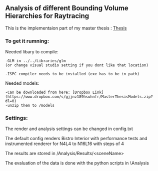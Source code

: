 ## Analysis of different Bounding Volume Hierarchies for Raytracing

This is the implementaion part of my master thesis : [Thesis](http://share.splamy.de/hengo/20/03/AndreasLeitnerThesis.pdf)

### To get it rumning:

Needed libary to compile:

	-GLM in ../../Libraries/glm
	(or change visual studio setting if you dont like that location)
	
	-ISPC compiler needs to be installed (exe has to be in path)

Needed models:

	-Can be downloaded from here: [Dropbox Link](https://www.dropbox.com/s/gjjnz189hsuhnfr/MasterThesisModels.zip?dl=0)
	-unzip them to /models

### Settings:

The render and analysis settings can be changed in config.txt

The default config renders Bistro Interior with performance tests and instrumented renderer for N4L4 to N16L16 with steps of 4

The results are stored in /Analysis/Results/\<sceneName\> 

The evaluation of the data is done with the python scripts in \Analysis
